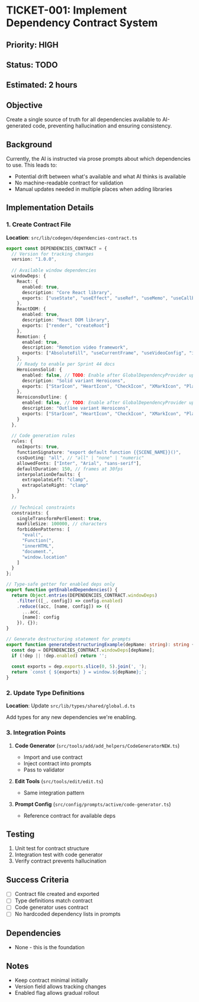 # TICKET-001: Implement Dependency Contract System

## Priority: HIGH
## Status: TODO
## Estimated: 2 hours

## Objective
Create a single source of truth for all dependencies available to AI-generated code, preventing hallucination and ensuring consistency.

## Background
Currently, the AI is instructed via prose prompts about which dependencies to use. This leads to:
- Potential drift between what's available and what AI thinks is available
- No machine-readable contract for validation
- Manual updates needed in multiple places when adding libraries

## Implementation Details

### 1. Create Contract File
**Location**: `src/lib/codegen/dependencies-contract.ts`

```typescript
export const DEPENDENCIES_CONTRACT = {
  // Version for tracking changes
  version: "1.0.0",
  
  // Available window dependencies
  windowDeps: {
    React: {
      enabled: true,
      description: "Core React library",
      exports: ["useState", "useEffect", "useRef", "useMemo", "useCallback"]
    },
    ReactDOM: {
      enabled: true,
      description: "React DOM library",
      exports: ["render", "createRoot"]
    },
    Remotion: {
      enabled: true,
      description: "Remotion video framework",
      exports: ["AbsoluteFill", "useCurrentFrame", "useVideoConfig", "interpolate", "spring", "Sequence", "Audio", "Video", "Img"]
    },
    // Ready to enable per Sprint 44 docs
    HeroiconsSolid: {
      enabled: false, // TODO: Enable after GlobalDependencyProvider update
      description: "Solid variant Heroicons",
      exports: ["StarIcon", "HeartIcon", "CheckIcon", "XMarkIcon", "PlayIcon", "PauseIcon", "etc..."]
    },
    HeroiconsOutline: {
      enabled: false, // TODO: Enable after GlobalDependencyProvider update
      description: "Outline variant Heroicons",
      exports: ["StarIcon", "HeartIcon", "CheckIcon", "XMarkIcon", "PlayIcon", "PauseIcon", "etc..."]
    }
  },
  
  // Code generation rules
  rules: {
    noImports: true,
    functionSignature: "export default function {{SCENE_NAME}}()",
    cssQuoting: "all", // "all" | "none" | "numeric"
    allowedFonts: ["Inter", "Arial", "sans-serif"],
    defaultDuration: 150, // frames at 30fps
    interpolationDefaults: {
      extrapolateLeft: "clamp",
      extrapolateRight: "clamp"
    }
  },
  
  // Technical constraints
  constraints: {
    singleTransformPerElement: true,
    maxFileSize: 100000, // characters
    forbiddenPatterns: [
      "eval(",
      "Function(",
      "innerHTML",
      "document.",
      "window.location"
    ]
  }
};

// Type-safe getter for enabled deps only
export function getEnabledDependencies() {
  return Object.entries(DEPENDENCIES_CONTRACT.windowDeps)
    .filter(([_, config]) => config.enabled)
    .reduce((acc, [name, config]) => ({
      ...acc,
      [name]: config
    }), {});
}

// Generate destructuring statement for prompts
export function generateDestructuringExample(depName: string): string {
  const dep = DEPENDENCIES_CONTRACT.windowDeps[depName];
  if (!dep || !dep.enabled) return '';
  
  const exports = dep.exports.slice(0, 5).join(', ');
  return `const { ${exports} } = window.${depName};`;
}
```

### 2. Update Type Definitions
**Location**: Update `src/lib/types/shared/global.d.ts`

Add types for any new dependencies we're enabling.

### 3. Integration Points

1. **Code Generator** (`src/tools/add/add_helpers/CodeGeneratorNEW.ts`)
   - Import and use contract
   - Inject contract into prompts
   - Pass to validator

2. **Edit Tools** (`src/tools/edit/edit.ts`)
   - Same integration pattern

3. **Prompt Config** (`src/config/prompts/active/code-generator.ts`)
   - Reference contract for available deps

## Testing
1. Unit test for contract structure
2. Integration test with code generator
3. Verify contract prevents hallucination

## Success Criteria
- [ ] Contract file created and exported
- [ ] Type definitions match contract
- [ ] Code generator uses contract
- [ ] No hardcoded dependency lists in prompts

## Dependencies
- None - this is the foundation

## Notes
- Keep contract minimal initially
- Version field allows tracking changes
- Enabled flag allows gradual rollout
